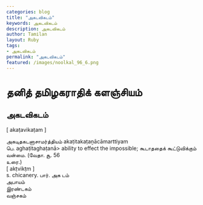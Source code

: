 ```yaml
---  
categories: blog  
title: "அகடவிகடம்"
keywords: அகடவிகடம்  
description: அகடவிகடம்
author: Tamilan  
layout: Ruby  
tags:     
- அகடவிகடம்
permalink: "அகடவிகடம்"  
featured: /images/noolkal_96_6.png  
--- 
```

# தனித் தமிழகராதிக் களஞ்சியம்
## அகடவிகடம்

[ akaṭavikaṭam ]  
  
அகடிதகடனாசாமர்த்தியம் akaṭitakaṭaṉācāmarttiyam  
பெ. aghaṭitaghaṭanā> ability to effect the impossible; கூடாததைக் கூட்டுவிக்கும் வன்மை. (வேதா. சூ. 56  
உரை.)  
[ akṭvikṭm ]  
s. chicanery. பார். அக டம்  
அபாயம்  
இரண்டகம்  
வஞ்சகம்